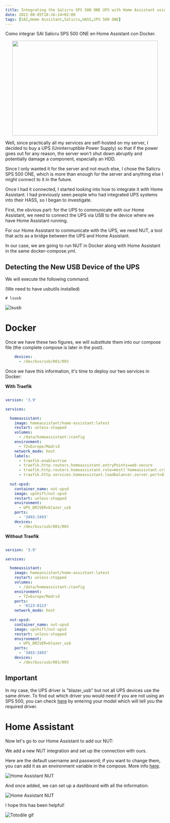 ```yaml
---
title: Integrating the Salicru SPS 500 ONE UPS with Home Assistant using Docker
date: 2022-08-05T18:16:14+02:00
tags: [SAI,Home Assistant,Salicru,HASS,SPS 500 ONE]
---
```



Como integrar SAI Salicru SPS 500 ONE en Home Assistant con Docker.



<p align="center">
  <img width="460" height="300" src="https://raw.githubusercontent.com/crstian19/My-blog/3e67372fe837d3a1c1f6b68ce5933f7dedf55349/public/images/SalicruHASS.gif">
</p>

Well, since practically all my services are self-hosted on my server, I decided to buy a UPS (Uninterruptible Power Supply) so that if the power goes out for any reason, the server won't shut down abruptly and potentially damage a component, especially an HDD.

Since I only wanted it for the server and not much else, I chose the Salicru SPS 500 ONE, which is more than enough for the server and anything else I might connect to it in the future.

Once I had it connected, I started looking into how to integrate it with Home Assistant. I had previously seen people who had integrated UPS systems into their HASS, so I began to investigate.

First, the obvious part: for the UPS to communicate with our Home Assistant, we need to connect the UPS via USB to the device where we have Home Assistant running.

For our Home Assistant to communicate with the UPS, we need NUT, a tool that acts as a bridge between the UPS and Home Assistant.

In our case, we are going to run NUT in Docker along with Home Assistant in the same docker-compose.yml.


## Detecting the New USB Device of the UPS

We will execute the following command:

(We need to have usbutils installed)

```
# lsusb
```

![lsusb](https://raw.githubusercontent.com/crstian19/My-blog/3e67372fe837d3a1c1f6b68ce5933f7dedf55349/public/images/lsusb.png)

# Docker

Once we have these two figures, we will substitute them into our compose file (the complete compose is later in the post).

```yml
    devices:
      - /dev/bus/usb/001/003
```

Once we have this information, it's time to deploy our two services in Docker:

**With Traefik**


```yml

version: '3.9'

services:

  homeassistant:
    image: homeassistant/home-assistant:latest
    restart: unless-stopped
    volumes:
      - /data/homeassistant:/config
    environment:
      - TZ=Europe/Madrid
    network_mode: host
    labels:
      - traefik.enable=true
      - traefik.http.routers.homeassistant.entryPoints=web-secure
      - traefik.http.routers.homeassistant.rule=Host(`homeassistant.crstian.me`)
      - traefik.http.services.homeassistant.loadbalancer.server.port=8123
      
  nut-upsd:
    container_name: nut-upsd
    image: upshift/nut-upsd
    restart: unless-stopped
    environment:
      - UPS_DRIVER=blazer_usb
    ports:
      - '3493:3493'
    devices:
      - /dev/bus/usb/001/003

```

**Without Traefik**


```yml

version: '3.9'

services:

  homeassistant:
    image: homeassistant/home-assistant:latest
    restart: unless-stopped
    volumes:
      - /data/homeassistant:/config
    environment:
      - TZ=Europe/Madrid
    ports:
      - '8123:8123'
    network_mode: host
      
  nut-upsd:
    container_name: nut-upsd
    image: upshift/nut-upsd
    restart: unless-stopped
    environment:
      - UPS_DRIVER=blazer_usb
    ports:
      - '3493:3493'
    devices:
      - /dev/bus/usb/001/003

```

## Important

In my case, the UPS driver is "blazer_usb" but not all UPS devices use the same driver. To find out which driver you would need if you are not using an SPS 500, you can check [here](https://networkupstools.org/stable-hcl.html) by entering your model which will tell you the required driver.

# Home Assistant

Now let's go to our Home Assistant to add our NUT:

We add a new NUT integration and set up the connection with ours.

Here are the default username and password; if you want to change them, you can add it as an environment variable in the compose. More info [here](https://hub.docker.com/r/upshift/nut-upsd).


![Home Assistant NUT](https://raw.githubusercontent.com/crstian19/My-blog/3e67372fe837d3a1c1f6b68ce5933f7dedf55349/public/images/NUTserver.png)


And once added, we can set up a dashboard with all the information.

![Home Assistant NUT](https://raw.githubusercontent.com/crstian19/My-blog/3e67372fe837d3a1c1f6b68ce5933f7dedf55349/public/images/NUTDashboard.png)

I hope this has been helpful!

![Totodile gif](https://raw.githubusercontent.com/crstian19/My-blog/39c88d8f916a3fc43936cd8dd9a3791cc9ef90c2/public/images/totodile.gif)





